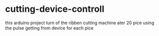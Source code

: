 # cutting-device-controll
this arduino project turn of the ribben cutting machine ater 20 pice using the pulse getting from device for each pice

